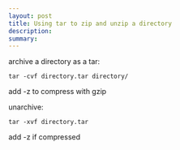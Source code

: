```yaml
---
layout: post
title: Using tar to zip and unzip a directory
description: 
summary: 
---
```


archive a directory as a tar:

```
tar -cvf directory.tar directory/
```

add -z to compress with gzip

unarchive:

```
tar -xvf directory.tar
```

add -z if compressed
